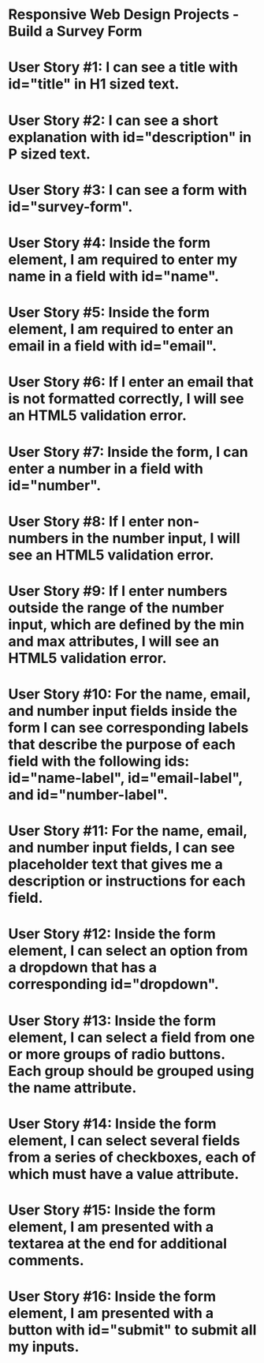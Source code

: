 # Responsive Web Design Projects - Build a Survey Form

# User Story #1: I can see a title with id="title" in H1 sized text.

# User Story #2: I can see a short explanation with id="description" in P sized text.

# User Story #3: I can see a form with id="survey-form".

# User Story #4: Inside the form element, I am required to enter my name in a field with id="name".

# User Story #5: Inside the form element, I am required to enter an email in a field with id="email".

# User Story #6: If I enter an email that is not formatted correctly, I will see an HTML5 validation error.

# User Story #7: Inside the form, I can enter a number in a field with id="number".

# User Story #8: If I enter non-numbers in the number input, I will see an HTML5 validation error.

# User Story #9: If I enter numbers outside the range of the number input, which are defined by the min and max attributes, I will see an HTML5 validation error.

# User Story #10: For the name, email, and number input fields inside the form I can see corresponding labels that describe the purpose of each field with the following ids: id="name-label", id="email-label", and id="number-label".

# User Story #11: For the name, email, and number input fields, I can see placeholder text that gives me a description or instructions for each field.

# User Story #12: Inside the form element, I can select an option from a dropdown that has a corresponding id="dropdown".

# User Story #13: Inside the form element, I can select a field from one or more groups of radio buttons. Each group should be grouped using the name attribute.

# User Story #14: Inside the form element, I can select several fields from a series of checkboxes, each of which must have a value attribute.

# User Story #15: Inside the form element, I am presented with a textarea at the end for additional comments.

# User Story #16: Inside the form element, I am presented with a button with id="submit" to submit all my inputs.
